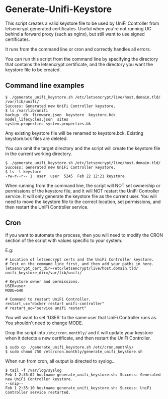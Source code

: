 # Generate-Unifi-Keystore
This script creates a valid keystore file to be used by UniFi Controller from letsencrypt generated certificates.
Useful when you're not running UC behind a forward proxy (such as nginx), but still want to use signed certificates.

It runs from the command line or cron and correctly handles all errors.

You can run this script from the command line by specifying the directory that contains the letsencrypt certificate,
and the directory you want the keystore file to be created.
 
## Command line examples
```
$ ./generate_unifi_keystore.sh /etc/letsencrypt/live/host.domain.tld/ /var/lib/unifi/
Success: Generated new UniFi Controller keystore.
$ ls /var/lib/unifi
backup	db  firmware.json  keystore  keystore.bck  model_lifecycles.json  sites
system.properties system.properties.bk
```
Any existing keystore file will be renamed to keystore.bck. Existing keystore.bck files are deleted.

You can omit the target directory and the script will create the keystore file in the current working directory.
```
$ ./generate_unifi_keystore.sh /etc/letsencrypt/live/host.domain.tld/
Success: Generated new UniFi Controller keystore.
$ ls -l keystore
-rw-r--r-- 1  user  user  5245  Feb 22 12:21 keystore
```

When running from the command line, the script will NOT set ownership or permissions of the keystore file, and
it will NOT restart the UniFi Controller service. It will only generate the keystore file as the current user.
You will need to move the keystore file to the correct location, set permissions, and then restart the UniFi
Controller service.

## Cron
If you want to automate the process, then you will need to modify the CRON section of the script with values
specific to your system.

E.g:

```
# Location of letsencrypt certs and the UniFi Controller keystore.
# Test on the command line first, and then add your paths in here.
letsencrypt_cert_dir=/etc/letsencrypt/live/host.domain.tld/
unifi_keystore_dir=/var/lib/unifi/

# Keystore owner and permissions.
USER=user
MODE=640

# Command to restart UniFi Controller.
restart_uc="docker restart unifi-controller"
# restart_uc="service unifi restart"
```
You will want to set 'USER' to the same user that UniFi Controller runs as. You shouldn't need to change MODE.

Drop the script into `/etc/cron.monthly/` and it will update your keystore when it detects a new certificate,
and then restart the UniFi Controller.

```
$ sudo cp ./generate_unifi_keystore.sh /etc/cron.monthly/
$ sudo chmod 750 /etc/cron.monthly/generate_unifi_keystore.sh
```

When run from cron, all output is directed to syslog...
```
$ tail -f /var/log/syslog
Feb 1 2:35:02 hostname generate_unifi_keystore.sh: Success: Generated new UniFi Controller keystore.
--snip--
Feb 1 2:35:10 hostname generate_unifi_keystore.sh: Success: UniFi Controller service restarted.
```
